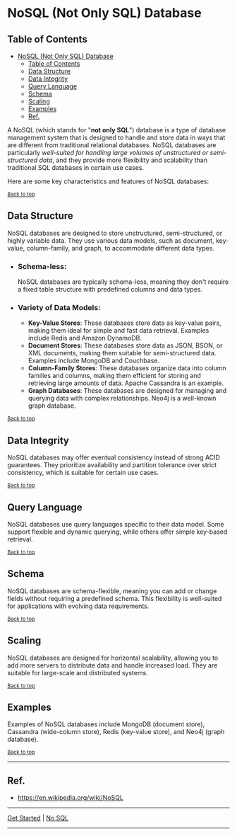 # NoSQL (Not Only SQL) Database

## Table of Contents
<!-- TOC -->
* [NoSQL (Not Only SQL) Database](#nosql-not-only-sql-database)
  * [Table of Contents](#table-of-contents)
  * [Data Structure](#data-structure)
  * [Data Integrity](#data-integrity)
  * [Query Language](#query-language)
  * [Schema](#schema)
  * [Scaling](#scaling)
  * [Examples](#examples)
  * [Ref.](#ref)
<!-- TOC -->

A NoSQL (which stands for "**not only SQL**") database is a type of database management system that is designed to handle and store data in ways that are different from traditional relational databases. NoSQL databases are particularly _well-suited for handling large volumes of unstructured or semi-structured data_, and they provide more flexibility and scalability than traditional SQL databases in certain use cases. 

Here are some key characteristics and features of NoSQL databases:


<sub>[Back to top](#table-of-contents)</sub>

## Data Structure
NoSQL databases are designed to store unstructured, semi-structured, or highly variable data. They use various data models, such as document, key-value, column-family, and graph, to accommodate different data types.

 - ### Schema-less:
    NoSQL databases are typically schema-less, meaning they don't require a fixed table structure with predefined columns and data types.

 - ### Variety of Data Models:
   - **Key-Value Stores**: These databases store data as key-value pairs, making them ideal for simple and fast data retrieval. Examples include Redis and Amazon DynamoDB.
   - **Document Stores**: These databases store data as JSON, BSON, or XML documents, making them suitable for semi-structured data. Examples include MongoDB and Couchbase.
   - **Column-Family Stores**: These databases organize data into column families and columns, making them efficient for storing and retrieving large amounts of data. Apache Cassandra is an example.
   - **Graph Databases**: These databases are designed for managing and querying data with complex relationships. Neo4j is a well-known graph database.


<sub>[Back to top](#table-of-contents)</sub>
    
## Data Integrity
NoSQL databases may offer eventual consistency instead of strong ACID guarantees. They prioritize availability and partition tolerance over strict consistency, which is suitable for certain use cases.


<sub>[Back to top](#table-of-contents)</sub>

## Query Language
NoSQL databases use query languages specific to their data model. Some support flexible and dynamic querying, while others offer simple key-based retrieval.


<sub>[Back to top](#table-of-contents)</sub>

## Schema
NoSQL databases are schema-flexible, meaning you can add or change fields without requiring a predefined schema. This flexibility is well-suited for applications with evolving data requirements.


<sub>[Back to top](#table-of-contents)</sub>

## Scaling
NoSQL databases are designed for horizontal scalability, allowing you to add more servers to distribute data and handle increased load. They are suitable for large-scale and distributed systems.

<sub>[Back to top](#table-of-contents)</sub>

## Examples
Examples of NoSQL databases include MongoDB (document store), Cassandra (wide-column store), Redis (key-value store), and Neo4j (graph database).


<sub>[Back to top](#table-of-contents)</sub>


___

## Ref.

- https://en.wikipedia.org/wiki/NoSQL

___

[Get Started](../../../get-started.md) |
[No SQL](../../../get-started.md#nosql-databases)

---
